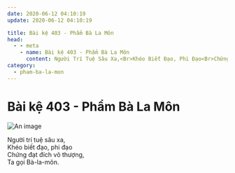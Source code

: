 ```yaml
---
date: 2020-06-12 04:10:19
update: 2020-06-12 04:10:19

title: Bài kệ 403 - Phẩm Bà La Môn
head:
  - - meta
    - name: Bài kệ 403 - Phẩm Bà La Môn
      content: Người Trí Tuệ Sâu Xa,<Br>Khéo Biết Đạo, Phi Đạo<Br>Chứng Đạt Đích Vô Thượng,<Br>Ta Gọi Bà-La-Môn.<Br>
category:
  - pham-ba-la-mon
---
```


# Bài kệ 403 - Phẩm Bà La Môn

![An image](/img/pham-ba-la-mon/pham-ba-la-mon-403.jpg)

Người trí tuệ sâu xa,<br>Khéo biết đạo, phi đạo<br>Chứng đạt đích vô thượng,<br>Ta gọi Bà-la-môn.<br>
